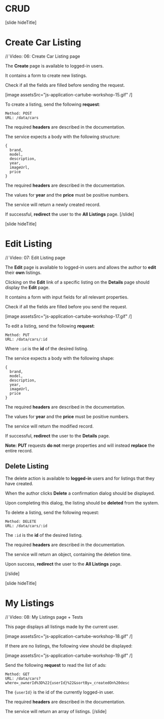 # CRUD

[slide hideTitle]
# Create Car Listing

// Video: 06: Create Car Listing page 

The **Create** page is available to logged-in users. 

It contains a form to create new listings. 

Check if all the fields are filled before sending the request.

[image assetsSrc="js-application-cartube-workshop-15.gif" /]

To create a listing, send the following **request**:

```
Method: POST 
URL: /data/cars 
```
The required **headers** are described in the documentation. 

The service expects a body with the following structure:
```
{ 
  brand, 
  model, 
  description, 
  year, 
  imageUrl, 
  price 
} 
```
The required **headers** are described in the documentation. 

The values for **year** and the **price** must be positive numbers. 

The service will return a newly created record. 

If successful, **redirect** the user to the **All Listings** page.
[/slide]


[slide hideTitle]
# Edit Listing

// Video: 07: Edit Listing page 

The **Edit** page is available to logged-in users and allows the author to **edit** their **own** listings. 

Clicking on the **Edit** link of a specific listing on the **Details** page should display the **Edit** page. 

It contains a form with input fields for all relevant properties. 

Check if all the fields are filled before you send the request.

[image assetsSrc="js-application-cartube-workshop-17.gif" /]

To edit a listing, send the following **request**:

```
Method: PUT 
URL: /data/cars/:id 
```

Where `:id` is the **id** of the desired listing.

The service expects a body with the following shape:

```
{ 
  brand, 
  model, 
  description, 
  year, 
  imageUrl, 
  price 
} 
```
The required **headers** are described in the documentation. 

The values for **year** and the **price** must be positive numbers. 

The service will return the modified record. 

If successful, **redirect** the user to the **Details** page.

**Note:** **PUT** requests **do not** merge properties and will instead **replace** the entire record. 

## Delete Listing 

The delete action is available to **logged-in** users and for listings that they have created. 

When the author clicks **Delete** a confirmation dialog should be displayed. 

Upon completing this dialog, the listing should be **deleted** from the system.

To delete a listing, send the following request:


```
Method: DELETE 
URL: /data/cars/:id 
```

The `:id` is the **id** of the desired listing. 

The required **headers** are described in the documentation. 

The service will return an object, containing the deletion time. 

Upon success, **redirect** the user to the **All Listings** page.

[/slide]

[slide hideTitle]
# My Listings

// Video: 08: My Listings page + Tests 

This page displays all listings made by the current user. 

[image assetsSrc="js-application-cartube-workshop-18.gif" /]

If there are no listings, the following view should be displayed:

[image assetsSrc="js-application-cartube-workshop-19.gif" /]

Send the following **request** to read the list of ads:

```
Method: GET 
URL: /data/cars?where=_ownerId%3D%22{userId}%22&sortBy=_createdOn%20desc 
```

The `{userId}` is the id of the currently logged-in user.

The required **headers** are described in the documentation. 

The service will return an array of listings.
[/slide]

